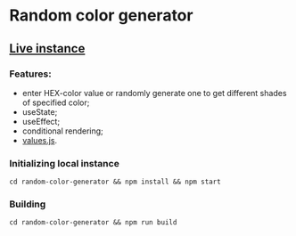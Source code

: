 # Random color generator

## [Live instance](https://jam-random-color-gen.netlify.app/)

### Features:

- enter HEX-color value or randomly generate one to get different shades of specified color;
- useState;
- useEffect;
- conditional rendering;
- [values.js](https://github.com/noeldelgado/values.js).

### Initializing local instance

```
cd random-color-generator && npm install && npm start
```

### Building

```
cd random-color-generator && npm run build
```
